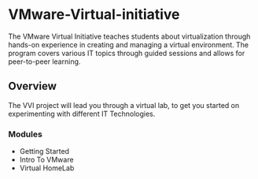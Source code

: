 # VMware-Virtual-initiative

The VMware Virtual Initiative teaches students about virtualization through hands-on experience in creating and managing a virtual environment. The program covers various IT topics through guided sessions and allows for peer-to-peer learning.

## Overview
The VVI project will lead you through a virtual lab, to get you started on experimenting with different IT Technologies.

### Modules

- Getting Started
- Intro To VMware
- Virtual HomeLab



